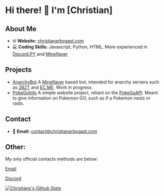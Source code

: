# Hi there! 👋 I'm [Christian]
## About Me

- 🌐 **Website:** [christianarbogast.com](https://christianarbogast.com)
- 💻 **Coding Skills:** Javascript, Python, HTML. More experienced in [Discord.PY](https://discordpy.readthedocs.io/en/stable/) and [Mineflayer](https://github.com/PrismarineJS/mineflayer)
  
## Projects

- [AnarchyBot](@anarchybot)
    A [Mineflayer](https://github.com/PrismarineJS/mineflayer) based bot, intended for anarchy servers such as [2B2T](2b2t.org) and [EC.ME](Endcrystal.me). Work in progress.
- [PokeGoInfo](@pokegoinfo)
    A simple website project, reliant on the [PokeGoAPI](https://pogoapi.net/documentation/). Meant to give information on Pokemon GO, such as if a Pokemon nests or raids.

## Contact

- 📧 **Email:** [contact@christianarbogast.com](mailto:contact@christianarbogast.com)

## Other:
My only official contacts methods are below:

[Email](mailto:contact@christianarbogast.com)

[Discord](https://discord.com/users/1202365847914688512)


<a href="https://github.com/chrisarbogast">
  <img align="center" src="https://github-readme-stats.vercel.app/api?username=chrisarbogast&show_icons=true&hide=contribs,prs&cache_seconds=10&theme=midnight-purple" alt="Christians's Github Stats" />
</a>
